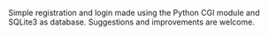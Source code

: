 Simple registration and login made using the Python CGI module and SQLite3 as database. Suggestions and improvements are welcome.